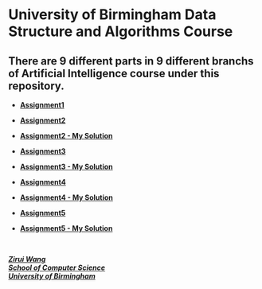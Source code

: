 # University of Birmingham Data Structure and Algorithms Course

## There are 9 different parts in 9 different branchs of Artificial Intelligence course under this repository.

* [**Assignment1**](https://github.com/ziruiwang333/UoB-Data-Structure-and-Algorithms/tree/Assignment-1)

* [**Assignment2**](https://github.com/ziruiwang333/UoB-Data-Structure-and-Algorithms/tree/Assignment-2)

* [**Assignment2 - My Solution**](https://github.com/ziruiwang333/UoB-Data-Structure-and-Algorithms/tree/Assignment-2-Solution)

* [**Assignment3**](https://github.com/ziruiwang333/UoB-Data-Structure-and-Algorithms/tree/Assignment-3)

* [**Assignment3 - My Solution**](https://github.com/ziruiwang333/UoB-Data-Structure-and-Algorithms/tree/Assignment-3-Solution)

* [**Assignment4**](https://github.com/ziruiwang333/UoB-Data-Structure-and-Algorithms/tree/Assignment-4)

* [**Assignment4 - My Solution**](https://github.com/ziruiwang333/UoB-Data-Structure-and-Algorithms/tree/Assignment-4-Solution)

* [**Assignment5**](https://github.com/ziruiwang333/UoB-Data-Structure-and-Algorithms/tree/Assignment-5)

* [**Assignment5 - My Solution**](https://github.com/ziruiwang333/UoB-Data-Structure-and-Algorithms/tree/Assignment-5-Solution)

&nbsp;
&nbsp;

<u>***Zirui Wang***</u>  
<u>***School of Computer Science***</u>  
<u>***University of Birmingham***</u>